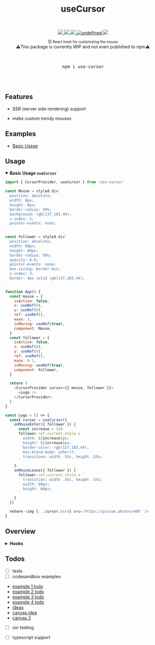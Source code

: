 <!-- <a href="https://github.com/alex-cory/use-cursor">
    <img src="https://github.com/alex-cory/use-cursor/raw/master/public/dog.png" />
</a> -->

<br/>

<p align="center">
    <h1 align="center">useCursor</h1>
</p>

<br />

<p align="center">
    <a href="https://github.com/alex-cory/use-cursor/pulls">
      <img src="https://camo.githubusercontent.com/d4e0f63e9613ee474a7dfdc23c240b9795712c96/68747470733a2f2f696d672e736869656c64732e696f2f62616467652f5052732d77656c636f6d652d627269676874677265656e2e737667" />
    </a>
    <a href="https://circleci.com/gh/alex-cory/use-cursor">
      <img src="https://img.shields.io/circleci/project/github/alex-cory/use-cursor/master.svg" />
    </a>
    <a href="https://www.npmjs.com/package/use-cursor">
      <img src="https://img.shields.io/npm/dm/use-cursor.svg" />
    </a>
    <a href="https://lgtm.com/projects/g/alex-cory/use-cursor/context:javascript">
      <img alt="undefined" src="https://img.shields.io/lgtm/grade/javascript/g/alex-cory/use-cursor.svg?logo=lgtm&logoWidth=18"/>
    </a>
    <a href="https://spectrum.chat/use-cursor">
        <img src="https://withspectrum.github.io/badge/badge.svg" />
    </a>
<!-- [![Join the community on Spectrum](https://withspectrum.github.io/badge/badge.svg)](https://spectrum.chat/next-js) -->
<!--     <a href="https://bundlephobia.com/result?p=use-cursor">
      <img alt="undefined" src="https://img.shields.io/bundlephobia/minzip/use-cursor.svg">
    </a> -->
<!--     <a href="https://snyk.io/test/github/alex-cory/use-cursor?targetFile=package.json">
      <img src="https://snyk.io/test/github/alex-cory/use-cursor/badge.svg?targetFile=package.json" alt="Known Vulnerabilities" data-canonical-src="https://snyk.io/test/github/alex-cory/use-cursor?targetFile=package.json" style="max-width:100%;">
    </a> -->
<!--     <a href="https://www.npmjs.com/package/use-cursor">
      <img src="https://img.shields.io/npm/v/use-cursor.svg" alt="Known Vulnerabilities" data-canonical-src="https://snyk.io/test/github/alex-cory/use-cursor?targetFile=package.json" style="max-width:100%;">
    </a> -->
<!--     <a href="https://github.com/alex-cory/use-cursor/blob/master/license.md">
      <img alt="undefined" src="https://img.shields.io/github/license/alex-cory/use-cursor.svg">
    </a> -->
<!--     <a href="https://greenkeeper.io/">
      <img alt="undefined" src="https://badges.greenkeeper.io/alex-cory/use-cursor.svg">
    </a> -->
</p>

<div align="center">
  <sup>
    🐭 React hook for customizing the mouse
  </sup>
  <br/>
  ⚠️This package is currently WIP and not even published to npm⚠️
</div>

<br/>
<br/>


<div align="center">
  <pre>npm i use-cursor</pre>
</div>

<br/>
<br/>

Features
---------

- SSR (server side rendering) support
<!-- - TypeScript support -->
<!-- - 1 dependency ([use-ssr](https://github.com/alex-cory/use-ssr)) -->
- make custom trendy mouses

Examples
--------
- [Basic Usage](https://codesandbox.io/s/usecursor-oey2r)

Usage
-----

<!-- <details><summary><b>⚠️ Examples <sup>click me</sup></b></summary>
  <ul>
    <li><a target="_blank" rel="noopener noreferrer" href='https://codesandbox.io/s/usefetch-in-nextjs-nn9fm'>useFetch + Next.js</a></li>
    <li><a target="_blank" rel="noopener noreferrer" href='https://codesandbox.io/embed/km04k9k9x5'>useFetch + create-react-app</a></li>
    <li><a target="_blank" rel="noopener noreferrer" href='https://codesandbox.io/s/useget-with-provider-c78w2'>useGet + < Provider /></a></li>
  </ul>
</details> -->

<details open><summary><b>Basic Usage <code>useCursor</code></b></summary>

```js
import { CursorProvider, useCursor } from 'use-cursor'

const Mouse = styled.div`
  position: absolute;
  width: 8px;
  height: 8px;
  border-radius: 50%;
  background: rgb(137,183,44);
  z-index: 2;
  pointer-events: none;
`

const Follower = styled.div`
  position: absolute;
  width: 60px;
  height: 60px;
  border-radius: 50%;
  opacity: 0.6;
  pointer-events: none;
  box-sizing: border-box;
  z-index: 3;
  border: 4px solid rgb(137,183,44);
`

function App() {
  const mouse = {
    isActive: false,
    x: useRef(0),
    y: useRef(0),
    ref: useRef(),
    ease: 1,
    isMoving: useRef(true),
    component: Mouse,
  }
  const follower = {
    isActive: false,
    x: useRef(0),
    y: useRef(0),
    ref: useRef(),
    ease: 0.1,
    isMoving: useRef(true),
    component: Follower,
  }

  return (
    <CursorProvider cursor={{ mouse, follower }}>
      <Logo />
    </CursorProvider>
  )
}

const Logo = () => {
  const cursor = useCursor({
    onMouseEnter({ follower }) {
      const increase = 120
      follower.ref.current.style = `
        width: ${increase}px;
        height: ${increase}px;
        border-color: rgb(137,183,44);
        mix-blend-mode: inherit;
        transition: width .55s, height .55s;
      `
    },
    onMouseLeave({ follower }) {
      follower.ref.current.style = `
        transition: width .55s, height .55s;
        width: 60px;
        height: 60px;
      `
    }
  })

  return <img {...cursor.bind} src='https://picsum.photos/400' />
}

```
</details>

Overview
--------

<details><summary><b>Hooks</b></summary>

| Hook                | Description                                                                              |
| --------------------- | ---------------------------------------------------------------------------------------- |
| `useCursor` | The base hook |
    
</details>

Todos
------
 - [ ] tests
 - [ ] codesandbox examples
  - [example 1 todo](http://www.andreadlabarile.it/works/molino)
  - [example 2 todo](https://phoenix.cool)
  - [example 3 todo](https://codepen.io/tamm/pen/LIFam)
  - [example 4 todo](https://github.com/tholman/cursor-effects)
  - [ideas](https://medium.com/@dailyfire/cursor-trails-3-simple-css-tricks-to-add-to-any-website-part-1-64750798583c)
  - [canvas idea](https://codepen.io/InsideDown/pen/rjPEdM)
  - [canvas 2](https://codepen.io/ninivert/pen/ZpEQBR)
  
 - [ ] ssr testing
 - [ ] typescript support

